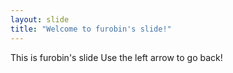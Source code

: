 ```yaml
---
layout: slide
title: "Welcome to furobin's slide!"
---
```

This is furobin's slide
Use the left arrow to go back!
